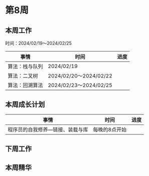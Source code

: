 # 第8周

## 本周工作

时间：2024/02/19～2024/02/25

| 事情           | 时间                   | 进度 |
| -------------- | ---------------------- | ---- |
| 算法：栈与队列 | 2024/02/19             |      |
| 算法：二叉树   | 2024/02/20～2024/02/22 |      |
| 算法：回溯算法 | 2024/02/23～2024/02/25 |      |

## 本周成长计划

| 事情                            | 时间          | 进度 |
| ------------------------------- | ------------- | ---- |
| 程序员的自我修养—链接、装载与库 | 每晚的8点开始 |      |

## 下周工作

## 本周精华